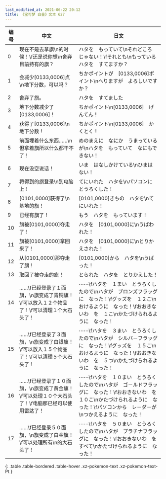 ```yaml
---
last_modified_at: 2021-06-22 20:12
title: 《宝可梦 白金》文本 627
---
```

| 编号 | 中文 | 日文 |
| ---- | ---- | ---- |
| 0 | 现在不是去拿旗\n的时候！\f还是说你想\n舍弃目前持有的旗？ | ハタを　もっていて\nそれどころ　じゃない！\fそれとも\nもっている　ハタを　すてますか？ |
| 1 | 会减少[0133,0006]点\n地下分数，可以吗？ | ちかポイントが　[0133,0006]ポイント\nへりますが　よろしいですか？ |
| 2 | 舍弃了旗。 | ハタを　すてました |
| 3 | 地下分数减少了[0133,0006]！ | ちかポイント\n[0133,0006]　げんてん！ |
| 4 | 获得了[0133,0006]\n地下分数！ | ちかポイント\n[0133,0006]　かくとく！ |
| 5 | 前面埋着什么东西……\n但拿着旗所以什么都干不了！ | めのまえに　なにか　うまっているが\nハタを　もっていて　なにもできない！ |
| 6 | 现在没空说话！ | いま　はなしかけている\nひまは　ない！ |
| 7 | 将得到的旗登录\n到电脑上！ | てにいれた　ハタを\nパソコンに　とうろくした！ |
| 8 | [0101,0000]获得了\n基地的旗！ | [0101,0000]きちの　ハタを\nてにいれた！ |
| 9 | 已经有旗了！ | もう　ハタを　もっています！ |
| 10 | 旗被[0101,0000]夺走了！ | ハタを　[0101,0000]に\nうばわれた！ |
| 11 | 旗被[0101,0000]拿回来了！ | ハタを　[0101,0000]に\nとりかえされた！ |
| 12 | 从[0101,0000]那夺走了旗！ | [0101,0000]から　ハタを\nうばった！ |
| 13 | 取回了被夺走的旗！ | とられた　ハタを　とりかえした！ |
| 14 | ……\f已经登录了１面旗，\n旗变成了青铜旗！\f可以放入１２个物品了！\f可以清理１个大石头了！ | ⋯⋯\fハタを　１まい　とうろくしたので\nハタが　ブロンズフラッグに　なった！\fグッズを　１２こ\nおけるように　なった！\fおおきないわ　を　１こ\nかたづけられるように　なった！ |
| 15 | ……\f已经登录了３面旗，\n旗变成了白银旗！\f可以放入１５个物品了！\f可以清理５个大石头了！ | ⋯⋯\fハタを　３まい　とうろくしたので\nハタが　シルバ－フラッグに　なった！\fグッズを　１５こ\nおけるように　なった！\fおおきないわ　を　５つ\nかたづけられるように　なった！ |
| 16 | ……\f已经登录了１０面旗，\n旗变成了黄金旗！\f可以处理１０个大石头了！\f电脑那已经可以使用雷达了！ | ⋯⋯\fハタを　１０まい　とうろくしたので\nハタが　ゴ－ルドフラッグに　なった！\fおおきないわ　を　１０こ\nかたづけられるように　なった！\fパソコンから　レ－ダ－が\nつかえるように　なった！ |
| 17 | ……\f已经登录５０面旗，\n旗变成了白金旗！\f可以处理所有\n的大石头了！ | ⋯⋯\fハタを　５０まい　とうろくしたので\nハタが　プラチナフラッグに　なった！\fおおきないわ　を　すべて\nかたづけられるように　なった！ |
{: .table .table-bordered .table-hover .xz-pokemon-text .xz-pokemon-text-Pt }